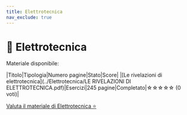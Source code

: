 ```yaml
---
title: Elettrotecnica
nav_exclude: true
---
```


# 📘 Elettrotecnica


Materiale disponibile:

|Titolo|Tipologia|Numero pagine|Stato|Score|
|[Le rivelazioni di elettrotecnica](../Elettrotecnica/LE RIVELAZIONI DI ELETTROTECNICA.pdf)|Esercizi|245 pagine|Completato|☆☆☆☆☆ (0 voti)|

<a href="https://forms.gle/FdiNix35fyMHXay76" target="_blank" rel="noopener noreferrer">
  Valuta il materiale di Elettrotecnica ⭐
</a>
